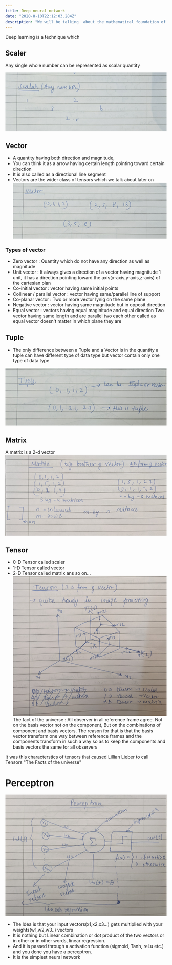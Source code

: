 ```yaml
---
title: Deep neural network
date: "2020-8-10T22:12:03.284Z"
description: "We will be talking  about the mathematical foundation of deep neural network in deep learning  with numpy syntax for implementation of the mathematical function"
---
```

 Deep learning is a technique which 

## Scaler 

Any single whole number can be represented as scalar quantity 

![](PXL_20210319_122825026.NIGHT_5.jpg)

## Vector
- A quantity having both direction and magnitude,
- You can think it as a arrow having certain length pointing toward certain direction
- It is also called as a directional line segment 
- Vectors are the wider class of tensors which we talk about later on
![](PXL_20210319_122825026.NIGHT_3.jpg)
### Types of vector
- Zero vector : Quantity which do not have any direction as well as magnitude
- Unit vector : It always gives a direction of a vector having magnitude 1 unit, it has a direction pointing toward the axis(x-axis,y-axis,z-axis) of the cartesian plan
- Co-initial vector : vector having same initial points
- Collinear / parallel vector : vector having same/parallel line of support
- Co-planar vector : Two or more vector lynig on the same plane
- Negative vector : vector having same magnitude but in opposit direction
- Equal vector : vectors having equal maginitude and equal direction 
Two vector having same length and are parallel two each other called as equal vector doesn't matter in which plane they are 
## Tuple
- The only difference between a Tuple and a Vector is in the quantity a tuple can have different type of data type but vector contain only one type of data type

![](PXL_20210319_122825026.NIGHT_4.jpg)

## Matrix
A matrix is a 2-d vector 
![](PXL_20210319_123017243_2.jpg)

## Tensor
- 0-D Tensor called scaler
- 1-D Tensor called vector
- 2-D Tensor called matrix
ans so on...
![](PXL_20210319_123017243_3.jpg)
The fact of the universe : All observer in all reference frame agree. Not on the basis vector not on the component, But on the combinations of component and basis vectors.
The reason for that is that the basis vector transform one way between reference frames and the components transform in such a way so as to keep the components and basis vectors the same for all observers

It was this characterstics of tensors that caused Lillian Lieber to call Tensors "The Facts of the universe"

# Perceptron
![](PXL_20210319_123034722_2.jpg)
- The Idea is that your input vectors(x1,x2,x3...) gets multiplied with your weights(w1,w2,w3..) vectors
- It is nothing but Linear combination or dot product of the two vectors or in other or in other words, linear regression.
- And it is passed through a activation function (sigmoid, Tanh, reLu etc.) and you done you have a perceptron.
- It is the simplest neural network

